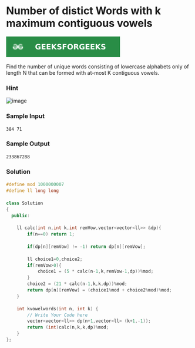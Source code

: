 # Number of distict Words with k maximum contiguous vowels

[![Problem Link](../assets/gfg.svg)](https://practice.geeksforgeeks.org/problems/7b9d245852bd8caf8a27d6d3961429f0a2b245f1/1/#)

Find the number of unique words consisting of lowercase alphabets only of length N that can be formed with at-most K contiguous vowels. 

### Hint
![image](https://user-images.githubusercontent.com/44930179/150683170-7a2c810c-8971-4f6f-b595-0b63763364f5.png)


### Sample Input
```
384 71
```
### Sample Output
```
233867288
```

### Solution
```cpp
#define mod 1000000007
#define ll long long

class Solution
{
  public:
  
    ll calc(int n,int k,int remVow,vector<vector<ll>> &dp){
        if(n==0) return 1;
        
        if(dp[n][remVow] != -1) return dp[n][remVow];
        
        ll choice1=0,choice2;
        if(remVow>0){
            choice1 = (5 * calc(n-1,k,remVow-1,dp))%mod;
        }
        choice2 = (21 * calc(n-1,k,k,dp))%mod;
        return dp[n][remVow] = (choice1%mod + choice2%mod)%mod;
    }
    
    int kvowelwords(int n, int k) {
        // Write Your Code here
        vector<vector<ll>> dp(n+1,vector<ll> (k+1,-1));
        return (int)calc(n,k,k,dp)%mod;
    }
};
```

